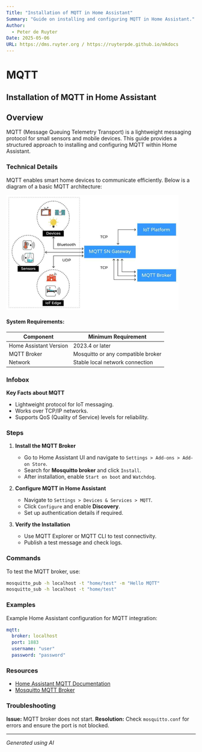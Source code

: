 ```yaml
---
Title: "Installation of MQTT in Home Assistant"
Summary: "Guide on installing and configuring MQTT in Home Assistant."
Author:
  - Peter de Ruyter
Date: 2025-05-06
URL: https://dms.ruyter.org / https://ruyterpde.github.io/mkdocs
---
```


# MQTT

## Installation of MQTT in Home Assistant

## Overview
MQTT (Message Queuing Telemetry Transport) is a lightweight messaging protocol for small sensors and mobile devices. This guide provides a structured approach to installing and configuring MQTT within Home Assistant.

### Technical Details
MQTT enables smart home devices to communicate efficiently. Below is a diagram of a basic MQTT architecture:

![MQTT Architecture](../../../assets/images/mqtt_architecture.png)

#### System Requirements:
| Component              | Minimum Requirement                |
| ---------------------- | ---------------------------------- |
| Home Assistant Version | 2023.4 or later                    |
| MQTT Broker            | Mosquitto or any compatible broker |
| Network                | Stable local network connection    |

### Infobox
**Key Facts about MQTT**
- Lightweight protocol for IoT messaging.
- Works over TCP/IP networks.
- Supports QoS (Quality of Service) levels for reliability.

### Steps
1. **Install the MQTT Broker**
   - Go to Home Assistant UI and navigate to `Settings > Add-ons > Add-on Store`.
   - Search for **Mosquitto broker** and click `Install`.
   - After installation, enable `Start on boot` and `Watchdog`.

2. **Configure MQTT in Home Assistant**
   - Navigate to `Settings > Devices & Services > MQTT`.
   - Click `Configure` and enable **Discovery**.
   - Set up authentication details if required.

3. **Verify the Installation**
   - Use MQTT Explorer or MQTT CLI to test connectivity.
   - Publish a test message and check logs.

### Commands
To test the MQTT broker, use:

```sh
mosquitto_pub -h localhost -t "home/test" -m "Hello MQTT"
mosquitto_sub -h localhost -t "home/test"
```

### Examples
Example Home Assistant configuration for MQTT integration:

```yaml
mqtt:
  broker: localhost
  port: 1883
  username: "user"
  password: "password"
```

### Resources
- [Home Assistant MQTT Documentation](https://www.home-assistant.io/integrations/mqtt/)
- [Mosquitto MQTT Broker](https://mosquitto.org/)

### Troubleshooting
**Issue:** MQTT broker does not start.
**Resolution:** Check `mosquitto.conf` for errors and ensure the port is not blocked.

---

*Generated using AI*